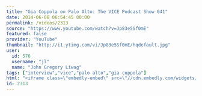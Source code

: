 ```yaml
---
title: "Gia Coppola on Palo Alto: The VICE Podcast Show 041"
date: 2014-06-08 06:54:45 00:00
permalink: /videos/2313
source: "https://www.youtube.com/watch?v=Jp83e5Sf0mE"
featured: false
provider: "YouTube"
thumbnail: "http://i1.ytimg.com/vi/Jp83e5Sf0mE/hqdefault.jpg"
user:
  id: 576
  username: "jl"
  name: "John Gregory Liwag"
tags: ["interview","vice","palo alto","gia coppola"]
html: "<iframe class=\"embedly-embed\" src=\"//cdn.embedly.com/widgets/media.html?src=http%3A%2F%2Fwww.youtube.com%2Fembed%2FJp83e5Sf0mE%3Fwmode%3Dtransparent%26feature%3Doembed&wmode=transparent&url=http%3A%2F%2Fwww.youtube.com%2Fwatch%3Fv%3DJp83e5Sf0mE&image=http%3A%2F%2Fi1.ytimg.com%2Fvi%2FJp83e5Sf0mE%2Fhqdefault.jpg&key=daaebf4d9cdd46779200162d0ca86e20&type=text%2Fhtml&schema=youtube\" width=\"854\" height=\"480\" scrolling=\"no\" frameborder=\"0\" allowfullscreen></iframe>"
id: 2313
---
```


